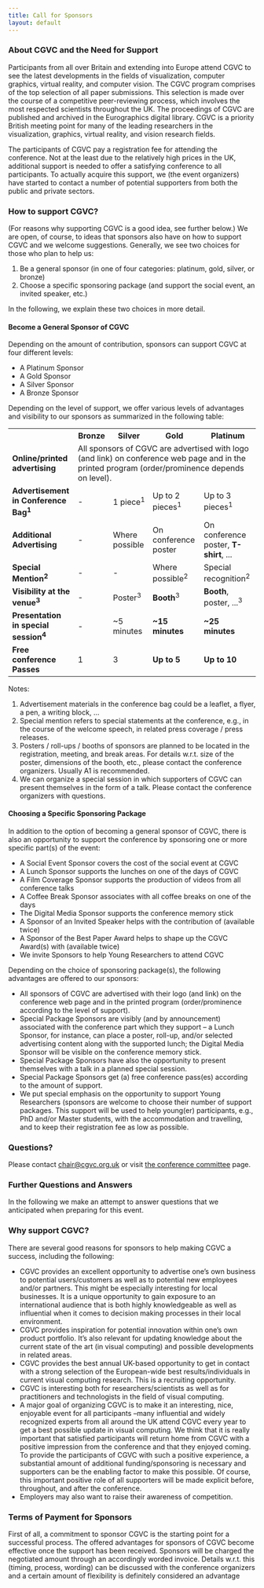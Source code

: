 ```yaml
---
title: Call for Sponsors
layout: default
---
```


### About CGVC and the Need for Support

Participants from all over Britain and extending into Europe attend CGVC to see the latest developments in the fields of visualization, computer graphics, virtual reality, and computer vision. The CGVC program comprises of the top selection of all paper submissions. This selection is made over the course of a competitive peer-reviewing process, which involves the most respected scientists throughout the UK. The proceedings of CGVC are published and archived in the Eurographics digital library. CGVC is a priority British meeting point for many of the leading researchers in the visualization, graphics, virtual reality, and vision research fields.

The participants of CGVC pay a registration fee for attending the conference. Not at the least due to the relatively high prices in the UK, additional support is needed to offer a satisfying conference to all participants. To actually acquire this support, we (the event organizers) have started to contact a number of potential supporters from both the public and private sectors.

### How to support CGVC?

(For reasons why supporting CGVC is a good idea, see further below.)
We are open, of course, to ideas that sponsors also have on how to support CGVC and we welcome suggestions. Generally, we see two choices for those who plan to help us:

1. Be a general sponsor (in one of four categories: platinum, gold, silver, or bronze)
1. Choose a specific sponsoring package (and support the social event, an invited speaker, etc.)

In the following, we explain these two choices in more detail.

#### Become a General Sponsor of CGVC

Depending on the amount of contribution, sponsors can support CGVC at four
different levels:

- A Platinum Sponsor
- A Gold Sponsor
- A Silver Sponsor
- A Bronze Sponsor

Depending on the level of support, we offer various levels of advantages and
visibility to our sponsors as summarized in the following table:

<table class="sponsor-level mb-3">
  <tr>
    <th></th>
    <th>Bronze</th>
    <th>Silver</th>
    <th>Gold</th>
    <th>Platinum</th>
  </tr>
  <tr>
    <td><b>Online/printed advertising</b></td>
    <td colspan="4">All sponsors of CGVC are advertised with logo (and link) on conference web page and in the printed program (order/prominence depends on level).</td>
  </tr>
  <tr>
    <td><b>Advertisement in Conference Bag<sup>1</sup></b></td>
    <td>-</td>
    <td>1 piece<sup>1</sup></td>
    <td>Up to 2 pieces<sup>1</sup></td>
    <td>Up to 3 pieces<sup>1</sup></td>
  </tr>
  <tr>
    <td><b>Additional Advertising</b></td>
    <td>-</td>
    <td>Where possible</td>
    <td>On conference poster</td>
    <td>On conference poster, <b>T-shirt</b>, ...</td>
  </tr>
  <tr>
    <td><b>Special Mention<sup>2</sup></b></td>
    <td>-</td>
    <td>-</td>
    <td>Where possible<sup>2</sup></td>
    <td>Special recognition<sup>2</sup></td>
  </tr>
  <tr>
    <td><b>Visibility at the venue<sup>3</sup></b></td>
    <td>-</td>
    <td>Poster<sup>3</sup></td>
    <td><b>Booth</b><sup>3</sup></td>
    <td><b>Booth</b>, poster, ...<sup>3</sup></td>
  </tr>
  <tr>
    <td><b>Presentation in special session<sup>4</sup></b></td>
    <td>-</td>
    <td>~5 minutes</td>
    <td><b>~15 minutes</b></td>
    <td><b>~25 minutes</b></td>
  </tr>
  <tr>
    <td><b>Free conference Passes</b></td>
    <td>1</td>
    <td>3</td>
    <td><b>Up to 5</b></td>
    <td><b>Up to 10</b></td>
  </tr>
</table>

Notes:

1. Advertisement materials in the conference bag could be a leaflet, a flyer, a pen, a writing block, …
1. Special mention refers to special statements at the conference, e.g., in the
   course of the welcome speech, in related press coverage / press releases.
1. Posters / roll-ups / booths of sponsors are planned to be located in the
   registration, meeting, and break areas. For details w.r.t. size of the poster,
   dimensions of the booth, etc., please contact the conference organizers.
   Usually A1 is recommended.
1. We can organize a special session in which supporters of CGVC can present
   themselves in the form of a talk. Please contact the conference organizers
   with questions.

#### Choosing a Specific Sponsoring Package

In addition to the option of becoming a general sponsor of CGVC, there is also an opportunity to support the conference by sponsoring one or more specific part(s) of the event:

- A Social Event Sponsor covers the cost of the social event at CGVC
- A Lunch Sponsor supports the lunches on one of the days of CGVC
- A Film Coverage Sponsor supports the production of videos from all conference talks
- A Coffee Break Sponsor associates with all coffee breaks on one of the days
- The Digital Media Sponsor supports the conference memory stick
- A Sponsor of an Invited Speaker helps with the contribution of (available twice)
- A Sponsor of the Best Paper Award helps to shape up the CGVC Award(s) with (available twice)
- We invite Sponsors to help Young Researchers to attend CGVC

Depending on the choice of sponsoring package(s), the following advantages are offered to our sponsors:

- All sponsors of CGVC are advertised with their logo (and link) on the conference web page and in the printed program (order/prominence according to the level of support).
- Special Package Sponsors are visibly (and by announcement) associated with the conference part which they support – a Lunch Sponsor, for instance, can place a poster, roll-up, and/or selected advertising content along with the supported lunch; the Digital Media Sponsor will be visible on the conference memory stick.
- Special Package Sponsors have also the opportunity to present themselves with a talk in a planned special session.
- Special Package Sponsors get (a) free conference pass(es) according to the amount of support.
- We put special emphasis on the opportunity to support Young Researchers (sponsors are welcome to choose their number of support packages. This support will be used to help young(er) participants, e.g., PhD and/or Master students, with the accommodation and travelling, and to keep their registration fee as low as possible.

### Questions?

Please contact [chair@cgvc.org.uk](mailto:chair@cgvc.org.uk) or visit [the conference committee](../CGVC2020/committee) page.

### Further Questions and Answers

In the following we make an attempt to answer questions that we anticipated when preparing for this event.

### Why support CGVC?

There are several good reasons for sponsors to help making CGVC a success,
including the following:

- CGVC provides an excellent opportunity to advertise one’s own business to potential users/customers as well as to potential new employees and/or partners. This might be especially interesting for local businesses. It is a unique opportunity to gain exposure to an international audience that is both highly knowledgeable as well as influential when it comes to decision making processes in their local environment.
- CGVC provides inspiration for potential innovation within one’s own product portfolio. It’s also relevant for updating knowledge about the current state of the art (in visual computing) and possible developments in related areas.
- CGVC provides the best annual UK-based opportunity to get in contact with a strong selection of the European-wide best results/individuals in current visual computing research. This is a recruiting opportunity.
- CGVC is interesting both for researchers/scientists as well as for practitioners and technologists in the field of visual computing.
- A major goal of organizing CGVC is to make it an interesting, nice, enjoyable event for all participants –many influential and widely recognized experts from all around the UK attend CGVC every year to get a best possible update in visual computing. We think that it is really important that satisfied participants will return home from CGVC with a positive impression from the conference and that they enjoyed coming. To provide the participants of CGVC with such a positive experience, a substantial amount of additional funding/sponsoring is necessary and supporters can be the enabling factor to make this possible. Of course, this important positive role of all supporters will be made explicit before, throughout, and after the conference.
- Employers may also want to raise their awareness of competition.

### Terms of Payment for Sponsors

First of all, a commitment to sponsor CGVC is the starting point for a successful process. The offered advantages for sponsors of CGVC become effective once the support has been received. Sponsors will be charged the negotiated amount through an accordingly worded invoice. Details w.r.t. this (timing, process, wording) can be discussed with the conference organizers and a certain amount of flexibility is definitely considered an advantage
